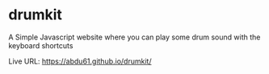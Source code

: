 # drumkit
A Simple Javascript website where you can play some drum sound with the keyboard shortcuts

Live URL: https://abdu61.github.io/drumkit/

